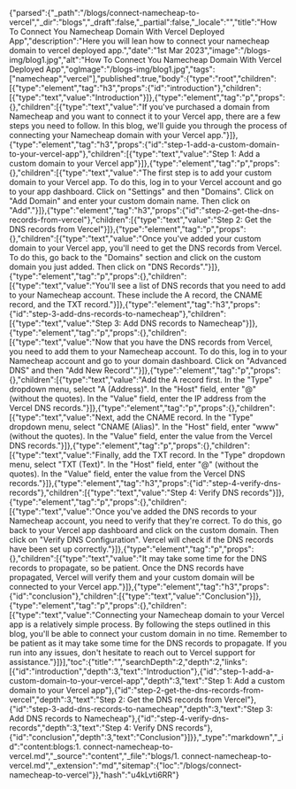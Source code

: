 {"parsed":{"_path":"/blogs/connect-namecheap-to-vercel","_dir":"blogs","_draft":false,"_partial":false,"_locale":"","title":"How To Connect You Namecheap Domain With Vercel Deployed App","description":"Here you will lean how to connect your namecheap domain to vercel deployed app.","date":"1st Mar 2023","image":"/blogs-img/blog1.jpg","alt":"How To Connect You Namecheap Domain With Vercel Deployed App","ogImage":"/blogs-img/blog1.jpg","tags":["namecheap","vercel"],"published":true,"body":{"type":"root","children":[{"type":"element","tag":"h3","props":{"id":"introduction"},"children":[{"type":"text","value":"Introduction"}]},{"type":"element","tag":"p","props":{},"children":[{"type":"text","value":"If you've purchased a domain from Namecheap and you want to connect it to your Vercel app, there are a few steps you need to follow. In this blog, we'll guide you through the process of connecting your Namecheap domain with your Vercel app."}]},{"type":"element","tag":"h3","props":{"id":"step-1-add-a-custom-domain-to-your-vercel-app"},"children":[{"type":"text","value":"Step 1: Add a custom domain to your Vercel app"}]},{"type":"element","tag":"p","props":{},"children":[{"type":"text","value":"The first step is to add your custom domain to your Vercel app. To do this, log in to your Vercel account and go to your app dashboard. Click on \"Settings\" and then \"Domains\". Click on \"Add Domain\" and enter your custom domain name. Then click on \"Add\"."}]},{"type":"element","tag":"h3","props":{"id":"step-2-get-the-dns-records-from-vercel"},"children":[{"type":"text","value":"Step 2: Get the DNS records from Vercel"}]},{"type":"element","tag":"p","props":{},"children":[{"type":"text","value":"Once you've added your custom domain to your Vercel app, you'll need to get the DNS records from Vercel. To do this, go back to the \"Domains\" section and click on the custom domain you just added. Then click on \"DNS Records\"."}]},{"type":"element","tag":"p","props":{},"children":[{"type":"text","value":"You'll see a list of DNS records that you need to add to your Namecheap account. These include the A record, the CNAME record, and the TXT record."}]},{"type":"element","tag":"h3","props":{"id":"step-3-add-dns-records-to-namecheap"},"children":[{"type":"text","value":"Step 3: Add DNS records to Namecheap"}]},{"type":"element","tag":"p","props":{},"children":[{"type":"text","value":"Now that you have the DNS records from Vercel, you need to add them to your Namecheap account. To do this, log in to your Namecheap account and go to your domain dashboard. Click on \"Advanced DNS\" and then \"Add New Record\"."}]},{"type":"element","tag":"p","props":{},"children":[{"type":"text","value":"Add the A record first. In the \"Type\" dropdown menu, select \"A (Address)\". In the \"Host\" field, enter \"@\" (without the quotes). In the \"Value\" field, enter the IP address from the Vercel DNS records."}]},{"type":"element","tag":"p","props":{},"children":[{"type":"text","value":"Next, add the CNAME record. In the \"Type\" dropdown menu, select \"CNAME (Alias)\". In the \"Host\" field, enter \"www\" (without the quotes). In the \"Value\" field, enter the value from the Vercel DNS records."}]},{"type":"element","tag":"p","props":{},"children":[{"type":"text","value":"Finally, add the TXT record. In the \"Type\" dropdown menu, select \"TXT (Text)\". In the \"Host\" field, enter \"@\" (without the quotes). In the \"Value\" field, enter the value from the Vercel DNS records."}]},{"type":"element","tag":"h3","props":{"id":"step-4-verify-dns-records"},"children":[{"type":"text","value":"Step 4: Verify DNS records"}]},{"type":"element","tag":"p","props":{},"children":[{"type":"text","value":"Once you've added the DNS records to your Namecheap account, you need to verify that they're correct. To do this, go back to your Vercel app dashboard and click on the custom domain. Then click on \"Verify DNS Configuration\". Vercel will check if the DNS records have been set up correctly."}]},{"type":"element","tag":"p","props":{},"children":[{"type":"text","value":"It may take some time for the DNS records to propagate, so be patient. Once the DNS records have propagated, Vercel will verify them and your custom domain will be connected to your Vercel app."}]},{"type":"element","tag":"h3","props":{"id":"conclusion"},"children":[{"type":"text","value":"Conclusion"}]},{"type":"element","tag":"p","props":{},"children":[{"type":"text","value":"Connecting your Namecheap domain to your Vercel app is a relatively simple process. By following the steps outlined in this blog, you'll be able to connect your custom domain in no time. Remember to be patient as it may take some time for the DNS records to propagate. If you run into any issues, don't hesitate to reach out to Vercel support for assistance."}]}],"toc":{"title":"","searchDepth":2,"depth":2,"links":[{"id":"introduction","depth":3,"text":"Introduction"},{"id":"step-1-add-a-custom-domain-to-your-vercel-app","depth":3,"text":"Step 1: Add a custom domain to your Vercel app"},{"id":"step-2-get-the-dns-records-from-vercel","depth":3,"text":"Step 2: Get the DNS records from Vercel"},{"id":"step-3-add-dns-records-to-namecheap","depth":3,"text":"Step 3: Add DNS records to Namecheap"},{"id":"step-4-verify-dns-records","depth":3,"text":"Step 4: Verify DNS records"},{"id":"conclusion","depth":3,"text":"Conclusion"}]}},"_type":"markdown","_id":"content:blogs:1. connect-namecheap-to-vercel.md","_source":"content","_file":"blogs/1. connect-namecheap-to-vercel.md","_extension":"md","sitemap":{"loc":"/blogs/connect-namecheap-to-vercel"}},"hash":"u4kLvti6RR"}